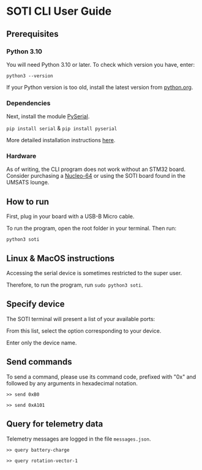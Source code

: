 # SOTI CLI User Guide

## Prerequisites

### Python 3.10

You will need Python 3.10 or later. To check which version you have, enter:

```
python3 --version
```

If your Python version is too old, install the latest version from [python.org](https://www.python.org/downloads/).

### Dependencies

Next, install the module [PySerial](https://pyserial.readthedocs.io/en/latest/index.html).

`pip install serial` & `pip install pyserial`

More detailed installation instructions [here](https://github.com/pyserial/pyserial#installation).

### Hardware

As of writing, the CLI program does not work without an STM32 board. Consider purchasing a [Nucleo-64](https://www.st.com/en/evaluation-tools/nucleo-l452re.html) or using the SOTI board found in the UMSATS lounge.

## How to run

First, plug in your board with a USB-B Micro cable.

To run the program, open the root folder in your terminal. Then run:

```
python3 soti
```

## Linux & MacOS instructions
Accessing the serial device is sometimes restricted to the super user.

Therefore, to run the program, run `sudo python3 soti`.

## Specify device

The SOTI terminal will present a list of your available ports:

From this list, select the option corresponding to your device.

Enter only the device name.

## Send commands
To send a command, please use its command code, prefixed with "0x" and followed by any arguments in hexadecimal notation.

`>> send 0xB0`

`>> send 0xA101`

## Query for telemetry data
Telemetry messages are logged in the file `messages.json`.

`>> query battery-charge`

`>> query rotation-vector-1`

